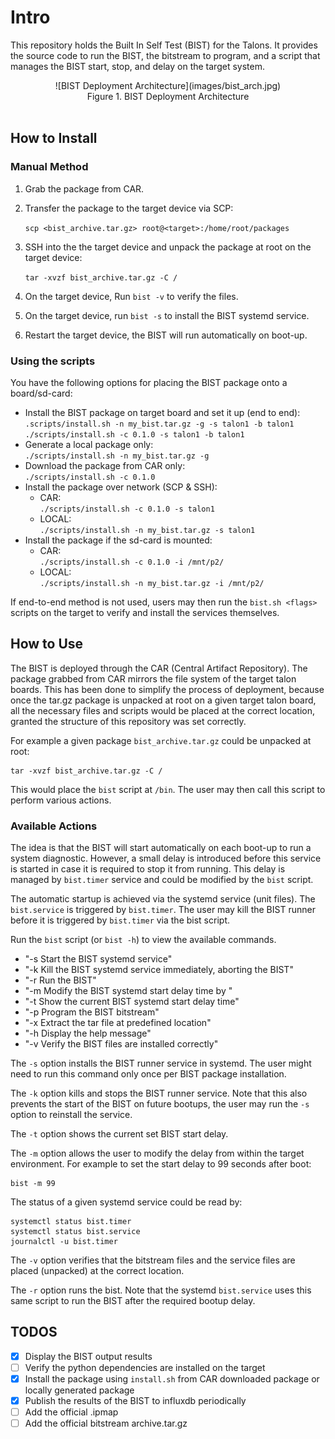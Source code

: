 # Intro

This repository holds the Built In Self Test (BIST) for the Talons. It provides the source code to run the BIST, the bitstream to program, and a script that manages the BIST start, stop, and delay on the target system.

<div align="center">
![BIST Deployment Architecture](images/bist_arch.jpg)<br>
Figure 1. BIST Deployment Architecture</div><br>

## How to Install
### Manual Method
1. Grab the package from CAR.
2. Transfer the package to the target device via SCP: 
   
    ```scp <bist_archive.tar.gz> root@<target>:/home/root/packages```

3. SSH into the the target device and unpack the package at root on the target device: 

    ```tar -xvzf bist_archive.tar.gz -C /```

4. On the target device, Run `bist -v` to verify the files.
5. On the target device, run `bist -s` to install the BIST systemd service.
6. Restart the target device, the BIST will run automatically on boot-up.
   
### Using the scripts
You have the following options for placing the BIST package onto a board/sd-card:
- Install the BIST package on target board and set it up (end to end):<br>
  `.scripts/install.sh -n my_bist.tar.gz -g -s talon1 -b talon1`<br>
  `./scripts/install.sh -c 0.1.0 -s talon1 -b talon1 `
- Generate a local package only:<br>`./scripts/install.sh -n my_bist.tar.gz -g`
- Download the package from CAR only:<br>`./scripts/install.sh -c 0.1.0`
- Install the package over network (SCP & SSH):<br>
    - CAR:<br>`./scripts/install.sh -c 0.1.0 -s talon1`
    - LOCAL:<br>`./scripts/install.sh -n my_bist.tar.gz -s talon1`
- Install the package if the sd-card is mounted:<br>
    - CAR:<br>`./scripts/install.sh -c 0.1.0 -i /mnt/p2/`
    - LOCAL:<br>`./scripts/install.sh -n my_bist.tar.gz -i /mnt/p2/`

If end-to-end method is not used, users may then run the `bist.sh <flags>` scripts on the target to verify and install the services themselves. 
## How to Use

The BIST is deployed through the CAR (Central Artifact Repository). The package grabbed from CAR mirrors the file system of the target talon boards. This has been done to simplify the process of deployment, because once the tar.gz package is unpacked at root on a given target talon board, all the necessary files and scripts would be placed at the correct location, granted the structure of this repository was set correctly.

For example a given package `bist_archive.tar.gz` could be unpacked at root:
```
tar -xvzf bist_archive.tar.gz -C /
```

This would place the `bist` script at `/bin`. The user may then call this script to perform various actions.

### Available Actions

The idea is that the BIST will start automatically on each boot-up to run a system diagnostic. However, a small delay is introduced before this service is started in case it is required to stop it from running. This delay is managed by `bist.timer` service and could be modified by the `bist` script.

The automatic startup is achieved via the systemd service (unit files). The `bist.service` is triggered by `bist.timer`. The user may kill the BIST runner before it is triggered by `bist.timer` via the bist script.

Run the `bist` script (or `bist -h`) to view the available commands.

- "-s             Start the BIST systemd service"
- "-k             Kill the BIST systemd service immediately, aborting the BIST"
- "-r             Run the BIST"
- "-m <time>      Modify the BIST systemd start delay time by <time>"
- "-t             Show the current BIST systemd start delay time"
- "-p             Program the BIST bitstream"
- "-x             Extract the tar file at predefined location"
- "-h             Display the help message"
- "-v             Verify the BIST files are installed correctly"

The `-s` option installs the BIST runner service in systemd. The user might need to run this command only once per BIST package installation.

The `-k` option kills and stops the BIST runner service. Note that this also prevents the start of the BIST on future bootups, the user may run the `-s` option to reinstall the service.

The `-t` option shows the current set BIST start delay.

The `-m` option allows the user to modify the delay from within the target environment.
For example to set the start delay to 99 seconds after boot:
```
bist -m 99
```

The status of a given systemd service could be read by:
```
systemctl status bist.timer
systemctl status bist.service
journalctl -u bist.timer
```

The `-v` option verifies that the bitstream files and the service files are placed (unpacked) at the correct location.

The `-r` option runs the bist. Note that the systemd `bist.service` uses this same script to run the BIST after the required bootup delay.

## TODOS
- [x] Display the BIST output results
- [ ] Verify the python dependencies are installed on the target
- [x] Install the package using `install.sh` from CAR downloaded package or locally generated package
- [x] Publish the results of the BIST to influxdb periodically
- [ ] Add the official .ipmap
- [ ] Add the official bitstream archive.tar.gz
